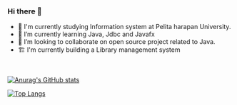 ### Hi there 👋


- 🔭 I'm currently studying Information system at Pelita harapan University.
- 🌱 I’m currently learning Java, Jdbc and Javafx
- 👯 I’m looking to collaborate on open source project related to Java.
- 🏗️	I'm currently building a Library management system
<br>

[![Anurag's GitHub stats](https://github-readme-stats.vercel.app/api?username=ziancarlos)](https://github.com/anuraghazra/github-readme-stats)
<br>

[![Top Langs](https://github-readme-stats.vercel.app/api/top-langs/?username=ziancarlos&layout=compact)](https://github.com/anuraghazra/github-readme-stats)



